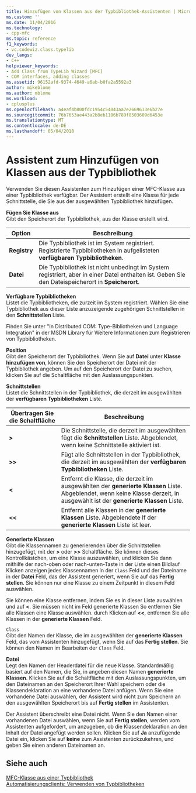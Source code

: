 ```yaml
---
title: Hinzufügen von Klassen aus der Typbibliothek-Assistenten | Microsoft Docs
ms.custom: ''
ms.date: 11/04/2016
ms.technology:
- cpp-mfc
ms.topic: reference
f1_keywords:
- vc.codewiz.class.typelib
dev_langs:
- C++
helpviewer_keywords:
- Add Class from TypeLib Wizard [MFC]
- COM interfaces, adding classes
ms.assetid: 96152afd-9374-4649-a6ab-b0fa2a5592a3
author: mikeblome
ms.author: mblome
ms.workload:
- cplusplus
ms.openlocfilehash: a4eaf4b800fdc1954c54043aa7e2669613e6b27e
ms.sourcegitcommit: 76b7653ae443a2b8eb1186b789f8503609d6453e
ms.translationtype: MT
ms.contentlocale: de-DE
ms.lasthandoff: 05/04/2018
---
```

# <a name="add-class-from-typelib-wizard"></a>Assistent zum Hinzufügen von Klassen aus der Typbibliothek
Verwenden Sie diesen Assistenten zum Hinzufügen einer MFC-Klasse aus einer Typbibliothek verfügbar. Der Assistent erstellt eine Klasse für jede Schnittstelle, die Sie aus der ausgewählten Typbibliothek hinzufügen.  
  
 **Fügen Sie Klasse aus**  
 Gibt den Speicherort der Typbibliothek, aus der Klasse erstellt wird.  
  
|Option|Beschreibung|  
|------------|-----------------|  
|**Registry**|Die Typbibliothek ist im System registriert. Registrierte Typbibliotheken in aufgelisteten **verfügbaren Typbibliotheken**.|  
|**Datei**|Die Typbibliothek ist nicht unbedingt im System registriert, aber in einer Datei enthalten ist. Geben Sie den Dateispeicherort in **Speicherort**.|  
  
 **Verfügbare Typbibliotheken**  
 Listet die Typbibliotheken, die zurzeit im System registriert. Wählen Sie eine Typbibliothek aus dieser Liste anzuzeigende zugehörigen Schnittstellen in den **Schnittstellen** Liste.  
  
 Finden Sie unter "In Distributed COM: Type-Bibliotheken und Language Integration" in der MSDN Library für Weitere Informationen zum Registrieren von Typbibliotheken.  
  
 **Position**  
 Gibt den Speicherort der Typbibliothek. Wenn Sie auf **Datei** unter **Klasse hinzufügen von**, können Sie den Speicherort der Datei mit der Typbibliothek angeben. Um auf den Speicherort der Datei zu suchen, klicken Sie auf die Schaltfläche mit den Auslassungspunkten.  
  
 **Schnittstellen**  
 Listet die Schnittstellen in der Typbibliothek, die derzeit im ausgewählten der **verfügbaren Typbibliotheken** Liste.  
  
|Übertragen Sie die Schaltfläche|Beschreibung|  
|---------------------|-----------------|  
|**>**|Die Schnittstelle, die derzeit im ausgewählten fügt die **Schnittstellen** Liste. Abgeblendet, wenn keine Schnittstelle aktiviert ist.|  
|**>>**|Fügt alle Schnittstellen in der Typbibliothek, die derzeit im ausgewählten der **verfügbaren Typbibliotheken** Liste.|  
|**<**|Entfernt die Klasse, die derzeit im ausgewählten der **generierte Klassen** Liste. Abgeblendet, wenn keine Klasse derzeit, in ausgewählt ist der **generierte Klassen** Liste.|  
|**<\<**|Entfernt alle Klassen in der **generierte Klassen** Liste. Abgeblendete If der **generierte Klassen** Liste ist leer.|  
  
 **Generierte Klassen**  
 Gibt die Klassennamen zu generierenden über die Schnittstellen hinzugefügt, mit der **>** oder **>>** Schaltfläche. Sie können dieses Kontrollkästchen, um eine Klasse auszuwählen, und klicken Sie dann mithilfe der nach-oben oder nach-unten-Taste in der Liste einen Bildlauf Klicken anzeigen jedes Klassennamen in der `Class` Feld und der Dateiname in der **Datei** Feld, das der Assistent generiert, wenn Sie auf das  **Fertig stellen**. Sie können nur eine Klasse zu einem Zeitpunkt in diesem Feld auswählen.  
  
 Sie können eine Klasse entfernen, indem Sie es in dieser Liste auswählen und auf **<**. Sie müssen nicht im Feld generierte Klassen So entfernen Sie alle Klassen eine Klasse auswählen. durch Klicken auf **<<**, entfernen Sie alle Klassen in der **generierte Klassen** Feld.  
  
 `Class`  
 Gibt den Namen der Klasse, die im ausgewählten der **generierte Klassen** Feld, das vom Assistenten hinzugefügt, wenn Sie auf das **Fertig stellen**. Sie können den Namen im Bearbeiten der `Class` Feld.  
  
 **Datei**  
 Legt den Namen der Headerdatei für die neue Klasse. Standardmäßig basiert auf den Namen, die Sie, in angeben diesen Namen **generierte Klassen**. Klicken Sie auf die Schaltfläche mit den Auslassungspunkten, um den Dateinamen an den Speicherort Ihrer Wahl speichern oder die Klassendeklaration an eine vorhandene Datei anfügen. Wenn Sie eine vorhandene Datei auswählen, der Assistent wird nicht zum Speichern an den ausgewählten Speicherort bis auf **Fertig stellen** im Assistenten.  
  
 Der Assistent überschreibt eine Datei nicht. Wenn Sie den Namen einer vorhandenen Datei auswählen, wenn Sie auf **Fertig stellen**, werden vom Assistenten aufgefordert, um anzugeben, ob die Klassendeklaration an den Inhalt der Datei angefügt werden sollen. Klicken Sie auf **Ja** anzufügende Datei ein, klicken Sie auf **keine** zum Assistenten zurückzukehren, und geben Sie einen anderen Dateinamen an.  
  
## <a name="see-also"></a>Siehe auch  
 [MFC-Klasse aus einer Typbibliothek](../../mfc/reference/adding-an-mfc-class-from-a-type-library.md)   
 [Automatisierungsclients: Verwenden von Typbibliotheken](../../mfc/automation-clients-using-type-libraries.md)


